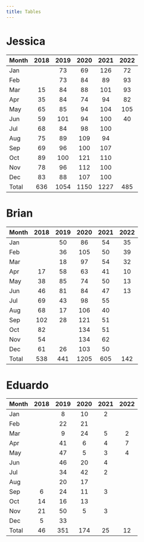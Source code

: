 ```yaml
---
title: Tables
---
```


# Jessica

| Month | 2018 | 2019 | 2020 | 2021 | 2022 |
| --- |:---: | :---: | :---: | :---: | :---: |
| Jan |    | 73 | 69 | 126 | 72 |
| Feb |    | 73 | 84 | 89 | 93 |
| Mar | 15 | 84 | 88 | 101 | 93 |
| Apr | 35 | 84 | 74 | 94 | 82 |
| May | 65 | 85 | 94 | 104 | 105 |
| Jun | 59 | 101 | 94 | 100 | 40 |
| Jul | 68 | 84 | 98 | 100 |    |
| Aug | 75 | 89 | 109 | 94 |    |
| Sep | 69 | 96 | 100 | 107 |    |
| Oct | 89 | 100 | 121 | 110 |    |
| Nov | 78 | 96 | 112 | 100 |    |
| Dec | 83 | 88 | 107 | 100 |    |
| Total | 636 | 1054 | 1150 | 1227 | 485 |

# Brian

| Month | 2018 | 2019 | 2020 | 2021 | 2022 |
| --- |:---: | :---: | :---: | :---: | :---: |
| Jan |    | 50 | 86 | 54 | 35 |
| Feb |    | 36 | 105 | 50 | 39 |
| Mar |    | 18 | 97 | 54 | 32 |
| Apr | 17 | 58 | 63 | 41 | 10 |
| May | 38 | 85 | 74 | 50 | 13 |
| Jun | 46 | 81 | 84 | 47 | 13 |
| Jul | 69 | 43 | 98 | 55 |    |
| Aug | 68 | 17 | 106 | 40 |    |
| Sep | 102 | 28 | 121 | 51 |    |
| Oct | 82 |    | 134 | 51 |    |
| Nov | 54 |    | 134 | 62 |    |
| Dec | 61 | 26 | 103 | 50 |    |
| Total | 538 | 441 | 1205 | 605 | 142 |

# Eduardo

| Month | 2018 | 2019 | 2020 | 2021 | 2022 |
| --- |:---: | :---: | :---: | :---: | :---: |
| Jan |    | 8 | 10 | 2 |    |
| Feb |    | 22 | 21 |    |    |
| Mar |    | 9 | 24 | 5 | 2 |
| Apr |    | 41 | 6 | 4 | 7 |
| May |    | 47 | 5 | 3 | 4 |
| Jun |    | 46 | 20 | 4 |    |
| Jul |    | 34 | 42 | 2 |    |
| Aug |    | 20 | 17 |    |    |
| Sep | 6 | 24 | 11 | 3 |    |
| Oct | 14 | 16 | 13 |    |    |
| Nov | 21 | 50 | 5 | 3 |    |
| Dec | 5 | 33 |    |    |    |
| Total | 46 | 351 | 174 | 25 | 12 |

